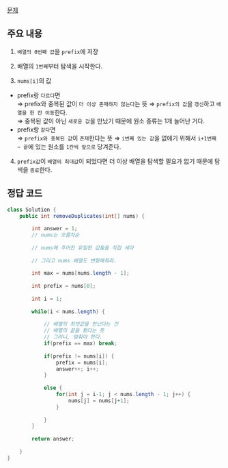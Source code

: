 [문제](https://leetcode.com/problems/remove-duplicates-from-sorted-array/)

## 주요 내용 

1) `배열의 0번째 값`을 `prefix`에 저장
2) 배열의 `1번째`부터 탐색을 시작한다.

3) `nums[i]`의 값  
  - prefix랑 `다르다`면  
    ⇒ prefix와 중복된 값이 `더 이상 존재하지 않는다`는 뜻 
    ⇒ `prefix의 값`을 `갱신`하고 `배열을 한 칸 이동`한다.  
    ⇒ 중복된 값이 아닌 `새로운 값`을 만났기 때문에 원소 종류는 1개 늘어난 거다.
  - prefix랑 `같다`면   
    ⇒ `prefix와 중복된 값`이 `존재`한다는 뜻
    ⇒ `i번째 있는 값`을 없애기 위해서 `i+1번째 ~ 끝`에 있는 원소를 `1칸씩 앞으로` 당겨준다.
  
4) `prefix값`이 `배열의 최대값`이 되었다면 더 이상 배열을 탐색할 필요가 없기 때문에 탐색을 `종료`한다.



## 정답 코드 
``` java
class Solution {
    public int removeDuplicates(int[] nums) {
        
        int answer = 1; 
        // nums는 오름차순 
        
        // nums에 주어진 유일한 값들을 직접 세라 
        
        // 그리고 nums 배열도 변형해줘라.
        
        int max = nums[nums.length - 1]; 
        
        int prefix = nums[0];
        
        int i = 1; 
                
        while(i < nums.length) {
            
            // 배열의 최댓값을 만났다는 건
            // 배열의 끝을 봤다는 뜻 
            // 그러니, 멈춰야 한다.
            if(prefix == max) break;
            
            if(prefix != nums[i]) {
                prefix = nums[i];
                answer++; i++;
            } 
            
            else {
                for(int j = i-1; j < nums.length - 1; j++) {
                    nums[j] = nums[j+1];
                }
                                
            }
        }
        
        return answer; 
        
    }
}
```
